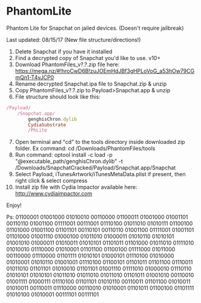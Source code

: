 # PhantomLite
Phantom Lite for Snapchat on jailed devices. (Doesn't require jailbreak)

Last updated: 08/15/17 (New file structure/directions!)

1. Delete Snapchat if you have it installed
2. Find a decrypted copy of Snapchat you'd like to use. v10+
3. Download PhantomFiles_v?.?.zip file here: https://mega.nz/#!hroCwD6B!zuJOEmHdJBf3gHPLoVoG_a53hOw79CGmQn1-T4vJCP0
4. Rename decrypted Snapchat.ipa file to Snapchat.zip & unzip
5. Copy PhantomFiles_v?.?.zip to Payload>Snapchat.app & unzip
6. File structure should look like this:
```ruby
/Payload/
	/Snapchat.app/
		genghisChron.dylib
		CydiaSubstrate
		/PhLite
```
7. Open terminal and "cd" to the tools directory inside downloaded zip folder. Ex command: cd /Downloads/PhantomFiles/tools 
8. Run command: optool install -c load -p "@executable_path/genghisChron.dylib" -t /Downloads/SnapchatCracked/Payload/Snapchat.app/Snapchat
9. Select Payload, iTunesArtwork/iTunesMetaData.plist if present, then right click & select compress
10. Install zip file with Cydia Impactor available here: http://www.cydiaimpactor.com

Enjoy!

Ps: 01100001 01001000 01010010 00110000 01100011 01001000 01001101 00110110 01001100 01111001 00111001 01110100 01011010 01010111 01100100 01101000 01001100 01101101 00110101 00110110 01001100 01111001 01001101 01101000 01001110 01000100 01011010 01000011 01010110 01010101 01001010 01000011 01010011 01010101 01101011 01101000 01011010 01111010 01010010 01110000 01010001 01101100 01100100 01111000 01011000 00110000 01110000 01101111 01010101 01000101 01110100 01010000 01010001 01010110 01001001 01110100 01100101 01101011 01101100 01110011 01011010 01101101 01010010 01101101 01001110 01111010 01000010 01110110 01010101 01010101 01011010 01011010 01011010 01101011 01001010 00110010 01001111 01000111 01110100 01101101 01010110 00110011 01101100 01010011 01010011 00110011 01110000 00110010 01010001 01101011 01100100 01101111 01010100 01010001 00111101 00111101
